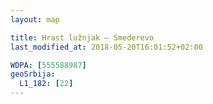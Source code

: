 ```yaml
---
layout: map

title: Hrast lužnjak – Smederevo
last_modified_at: 2018-05-20T16:01:52+02:00

WDPA: [555588987]
geoSrbija:
  L1_182: [22]
---
```

